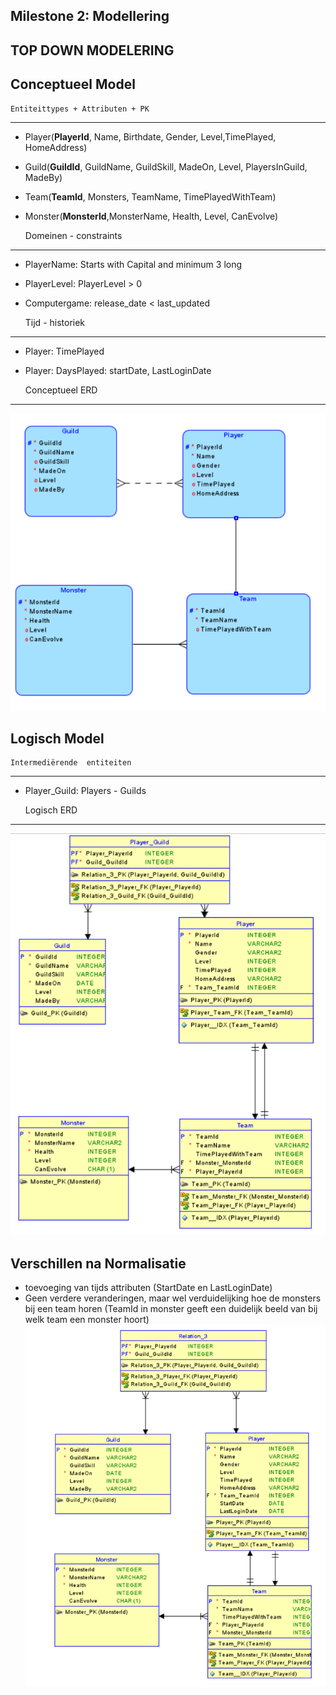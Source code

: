 Milestone 2: Modellering
---
TOP DOWN MODELERING
---

Conceptueel Model
---

    Entiteittypes + Attributen + PK
---
- Player(**PlayerId**, Name, Birthdate, Gender, Level,TimePlayed, HomeAddress)
- Guild(**GuildId**, GuildName, GuildSkill, MadeOn, Level, PlayersInGuild, MadeBy)
- Team(**TeamId**, Monsters, TeamName, TimePlayedWithTeam)
- Monster(**MonsterId**,MonsterName, Health, Level, CanEvolve)


    Domeinen - constraints
--- 
- PlayerName: Starts with Capital and minimum 3 long
- PlayerLevel: PlayerLevel > 0
- Computergame: release_date < last_updated


    Tijd - historiek
---
- Player: TimePlayed
- Player: DaysPlayed: startDate, LastLoginDate


    Conceptueel ERD
---

![Conceptueel Model](conceptueel.PNG)

Logisch Model
---

    Intermediërende  entiteiten
---
- Player_Guild: Players - Guilds


    Logisch ERD
---

![Logisch Model](logisch.PNG)

Verschillen na Normalisatie
---
- toevoeging van tijds attributen (StartDate en LastLoginDate)
- Geen verdere veranderingen, maar wel verduidelijking hoe de monsters bij een team horen 
(TeamId in monster geeft een duidelijk beeld van bij welk team een monster hoort)
![Finaal Model](Finaal.PNG)
